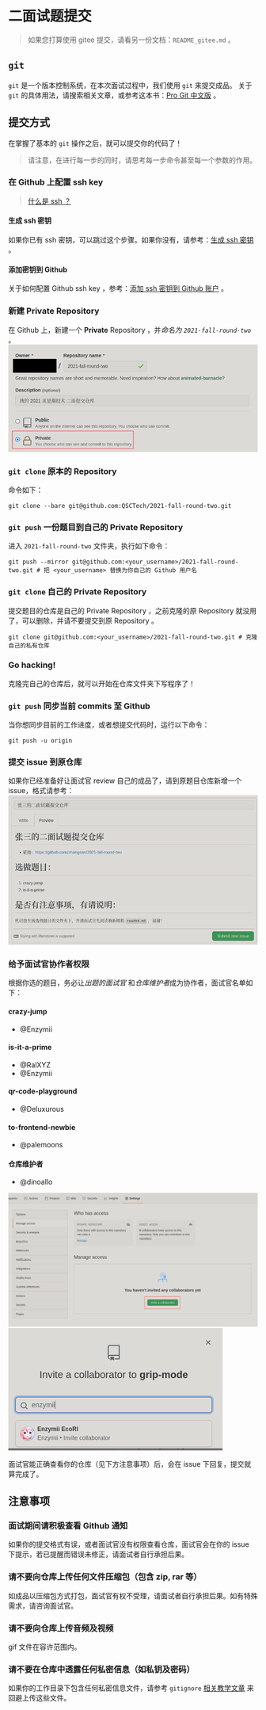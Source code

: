 # 二面试题提交
> 如果您打算使用 gitee 提交，请看另一份文档：`README_gitee.md` 。
## `git`
`git` 是一个版本控制系统，在本次面试过程中，我们使用 `git` 来提交成品。
关于 `git` 的具体用法，请搜索相关文章，或参考这本书：[Pro Git 中文版](https://git-scm.com/book/zh/v2) 。
## 提交方式
在掌握了基本的 `git` 操作之后，就可以提交你的代码了！
> 请注意，在进行每一步的同时，请思考每一步命令甚至每一个参数的作用。
### 在 Github 上配置 ssh key
> [什么是 ssh ？](https://docs.github.com/cn/github/authenticating-to-github/connecting-to-github-with-ssh/about-ssh)
#### 生成 ssh 密钥
如果你已有 ssh 密钥，可以跳过这个步骤。如果你没有，请参考：[生成 ssh 密钥](https://docs.github.com/en/github/authenticating-to-github/connecting-to-github-with-ssh/generating-a-new-ssh-key-and-adding-it-to-the-ssh-agent) 。
#### 添加密钥到 Github
关于如何配置 Github ssh key ，参考：[添加 ssh 密钥到 Github 账户](https://docs.github.com/en/github/authenticating-to-github/connecting-to-github-with-ssh/adding-a-new-ssh-key-to-your-github-account) 。
### 新建 Private Repository
在 Github 上，新建一个 **Private** Repository ，并*命名为 `2021-fall-round-two`* 。
![Create Private Repo](./pics/create-private-repo.png)
### `git clone` 原本的 Repository
命令如下：

``` shell
git clone --bare git@github.com:QSCTech/2021-fall-round-two.git
```
### `git push` 一份题目到自己的 Private Repository
进入 `2021-fall-round-two` 文件夹，执行如下命令：

``` shell
git push --mirror git@github.com:<your_username>/2021-fall-round-two.git # 把 <your_username> 替换为你自己的 Github 用户名
```

### `git clone` 自己的 Private Repository
提交题目的仓库是自己的 Private Repository ，之前克隆的原 Repository 就没用了，可以删除，并请不要提交到原 Repository 。

``` shell
git clone git@github.com:<your_username>/2021-fall-round-two.git # 克隆自己的私有仓库
```

### Go hacking!
克隆完自己的仓库后，就可以开始在仓库文件夹下写程序了！

### `git push` 同步当前 commits 至 Github
当你想同步目前的工作进度，或者想提交代码时，运行以下命令：

``` shell
git push -u origin
```

### 提交 issue 到原仓库
如果你已经准备好让面试官 review 自己的成品了，请到原题目仓库新增一个 issue，格式请参考：
![Issue Example](./pics/issue-example.png)

### 给予面试官协作者权限
根据你选的题目，务必让*出题的面试官* 和*仓库维护者*成为协作者，面试官名单如下：
#### crazy-jump
* @Enzymii
#### is-it-a-prime
* @RalXYZ
* @Enzymii
#### qr-code-playground
* @Deluxurous
#### to-frontend-newbie
* @palemoons
#### 仓库维护者
* @dinoallo

![Invite collaborator](./pics/invite-collab.png "将面试官加到协作者中")
![Invite collaborator 2](./pics/invite-collab-2.png "输入面试官 ID")

面试官能正确查看你的仓库（见下方注意事项）后，会在 issue 下回复，提交就算完成了。

## 注意事项
### 面试期间请积极查看 Github 通知
如果你的提交格式有误，或者面试官没有权限查看仓库，面试官会在你的 issue 下提示，若已提醒而错误未修正，请面试者自行承担后果。

### 请不要向仓库上传任何文件压缩包（包含 zip, rar 等）
如成品以压缩包方式打包，面试官有权不受理，请面试者自行承担后果。如有特殊需求，请咨询面试官。
### 请不要向仓库上传音频及视频
gif 文件在容许范围内。
### 请不要在仓库中透露任何私密信息（如私钥及密码）
如果你的工作目录下包含任何私密信息文件，请参考 `gitignore` [相关教学文章](https://linuxize.com/post/gitignore-ignoring-files-in-git/) 来回避上传这些文件。
